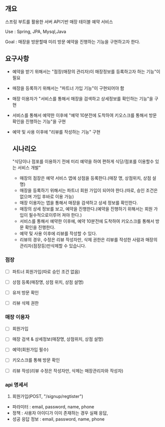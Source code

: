 ## 개요
스프링 부트를 활용한 서버 API기반 매장 테이블 예약 서비스
  

Use : Spring, JPA, Mysql,Java

Goal : 매장을 방문할때 미리 방문 예약을 진행하는 기능을 구현하고자 한다.

## 요구사항 
- 예약을 받기 위해서는 "점장(매장의 관리자)이 매장정보를 등록하고자 하는 기능"이 필요
- 매장을 등록하기 위해서는 "파트너 가입 기능"이 구현되어야 함
- 매장 이용자가 "서비스를 통해서 매장을 검색하고 상세정보를 확인하는 기능"을 구현
- 서비스를 통해서 예약한 이후에 "예약 10분전에 도착하여 키오스크를 통해서 방문 확인을 진행하는 기능"을 구현
- 예약 및 사용 이후에 "리뷰를 작성하는 기능" 구현


  ## 시나리오
  "식당이나 점포를 이용하기 전에 미리 예약을 하여 편하게 식당/점포를 이용할수 있는 서비스 개발"
  
  - 매장의 점장은 예약 서비스 앱에 상점을 등록한다.(매장 명, 상점위치, 상점 설명)
  - 매장을 등록하기 위해서는 파트너 회원 가입이 되어야 한다.(따로, 승인 조건은 없으며 가입 후바로 이용 가능)
  - 매장 이용자는 앱을 통해서 매장을 검색하고 상세 정보를 확인한다.
  - 매장의 상세 정보를 보고, 예약을 진행한다.(예약을 진행하기 위해서는 회원 가입이 필수적으로이루어 져야 한다.)
  - 서비스를 통해서 예약한 이후에, 예약 10분전에 도착하여 키오스크를 통해서 방문 확인을 진행한다.
  - 예약 및 사용 이후에 리뷰를 작성할 수 있다.
  - 리뷰의 경우, 수정은 리뷰 작성자만, 삭제 권한은 리뷰를 작성한 사람과 매장의 관리자(점장등)만삭제할 수 있습니다.
       


### 점장
- [ ] 파트너 회원가입(따로 승인 조건 없음)
- [ ] 상점 등록(매장명, 상점 위치, 상점 설명)
- [ ] 유저 방문 확인
- [ ] 리뷰 삭제 권한 
 

### 매장 이용자
- [ ] 회원가입
- [ ] 매장 검색 & 상세정보(매장명, 상점위치, 상점 설명)
- [ ] 예약(회원가입 필수)
- [ ] 키오스크를 통해 방문 확인
- [ ] 리뷰 작성(리뷰 수정은 작성자만, 삭제는 매장관리자와  작성자)


### api 명세서

1. 회원가입(POST, "/signup/regtister")
  - 파라미터 : email, password, name, phone
  - 정책 : 사용자 아이디가 이미 존재하는 경우 실패 응답,
  - 성공 응답 정보 : email, password, name, phone


 
